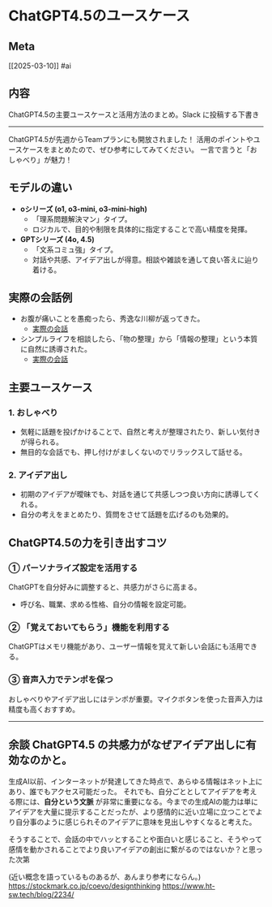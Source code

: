 # ChatGPT4.5のユースケース

## Meta

[[2025-03-10]]
#ai

## 内容

ChatGPT4.5の主要ユースケースと活用方法のまとめ。Slack に投稿する下書き

---

ChatGPT4.5が先週からTeamプランにも開放されました！
活用のポイントやユースケースをまとめたので、ぜひ参考にしてみてください。
一言で言うと「おしゃべり」が魅力！

## モデルの違い

- **oシリーズ (o1, o3-mini, o3-mini-high)**
  - 「理系問題解決マン」タイプ。
  - ロジカルで、目的や制限を具体的に指定することで高い精度を発揮。
- **GPTシリーズ (4o, 4.5)**
  - 「文系コミュ強」タイプ。
  - 対話や共感、アイデア出しが得意。相談や雑談を通して良い答えに辿り着ける。

## 実際の会話例

- お腹が痛いことを愚痴ったら、秀逸な川柳が返ってきた。
  - [実際の会話](https://chatgpt.com/share/67ce52db-d9a8-800a-a33f-3aac1bd50c1f)
- シンプルライフを相談したら、「物の整理」から「情報の整理」という本質に自然に誘導された。
  - [実際の会話](https://chatgpt.com/share/67ce53b7-87a8-800a-98ec-f192125b3560)

## 主要ユースケース

### 1. おしゃべり

- 気軽に話題を投げかけることで、自然と考えが整理されたり、新しい気付きが得られる。
- 無目的な会話でも、押し付けがましくないのでリラックスして話せる。

### 2. アイデア出し

- 初期のアイデアが曖昧でも、対話を通じて共感しつつ良い方向に誘導してくれる。
- 自分の考えをまとめたり、質問をさせて話題を広げるのも効果的。

## ChatGPT4.5の力を引き出すコツ

### ① パーソナライズ設定を活用する

ChatGPTを自分好みに調整すると、共感力がさらに高まる。

- 呼び名、職業、求める性格、自分の情報を設定可能。

### ② 「覚えておいてもらう」機能を利用する

ChatGPTはメモリ機能があり、ユーザー情報を覚えて新しい会話にも活用できる。

### ③ 音声入力でテンポを保つ

おしゃべりやアイデア出しにはテンポが重要。マイクボタンを使った音声入力は精度も高くおすすめ。

---

## 余談 ChatGPT4.5 の共感力がなぜアイデア出しに有効なのかと。

生成AI以前、インターネットが発達してきた時点で、あらゆる情報はネット上にあり、誰でもアクセス可能だった。
それでも、自分ごととしてアイデアを考える際には、**自分という文脈** が非常に重要になる。今までの生成AIの能力は単にアイデアを大量に提示することだったが、より感情的に近い立場に立つことでより自分事のように感じられそのアイデアに意味を見出しやすくなると考えた。

そうすることで、会話の中でハッとすることや面白いと感じること、そうやって感情を動かされることでより良いアイデアの創出に繋がるのではないか？と思った次第

(近い概念を語っているものあるが、あんまり参考にならん。)
https://stockmark.co.jp/coevo/designthinking
https://www.ht-sw.tech/blog/2234/
